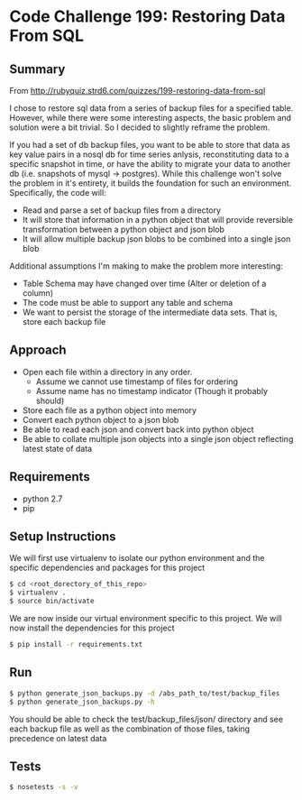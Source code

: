 # Code Challenge 199: Restoring Data From SQL

## Summary
From http://rubyquiz.strd6.com/quizzes/199-restoring-data-from-sql


I chose to restore sql data from a series of backup files for a specified table.
However, while there were some interesting aspects, the basic problem and solution 
were a bit trivial. So I decided to slightly reframe the problem.


If you had a set of db backup files, you want to be able to store that data
as key value pairs in a nosql db for time series anlysis, reconstituting data to a specific 
snapshot in time,  or have the ability to migrate your data to another db (i.e. snapshots of mysql -> postgres). 
While this challenge won't solve the problem in it's entirety, it builds the 
foundation for such an environment. Specifically, the code will:
* Read and parse a set of backup files from a directory
* It will store that information in a python object that will provide reversible transformation
between a python object and json blob
* It will allow multiple backup json blobs to be combined into a single json blob

Additional assumptions I'm making to make the problem more interesting:
* Table Schema may have changed over time (Alter or deletion of a column)
* The code must be able to support any table and schema
* We want to persist the storage of the intermediate data sets. That is, store each backup file

## Approach
* Open each file within a directory in any order.
  * Assume we cannot use timestamp of files for ordering
  * Assume name has no timestamp indicator (Though it probably should)
* Store each file as a python object into memory
* Convert each python object to a json blob
* Be able to read each json and convert back into python object
* Be able to collate multiple json objects into a single json object reflecting latest state of data

## Requirements
* python 2.7
* pip

## Setup Instructions
We will first use virtualenv to isolate our python environment and the specific
dependencies and packages for this project
```sh
$ cd <root_dorectory_of_this_repo>
$ virtualenv .
$ source bin/activate
```
We are now inside our virtual environment specific to this project.
We will now install the dependencies for this project
```sh
$ pip install -r requirements.txt
```

## Run
```sh
$ python generate_json_backups.py -d /abs_path_to/test/backup_files
$ python generate_json_backups.py -h 
```
You should be able to check the test/backup_files/json/ directory and see each backup file
as well as the combination of those files, taking precedence on latest data

## Tests
```sh
$ nosetests -s -v
```
